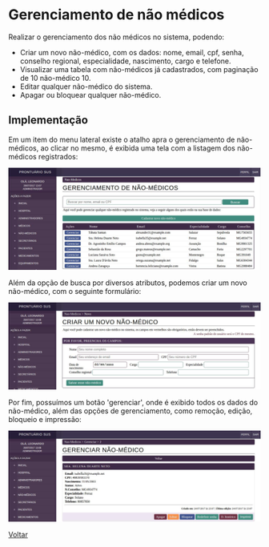 # Gerenciamento de não médicos

Realizar o gerenciamento dos não médicos no sistema, podendo:

* Criar um novo não-médico, com os dados: nome, email, cpf, senha, conselho regional, especialidade, nascimento, cargo e telefone.
* Visualizar uma tabela com não-médicos já cadastrados, com paginação de 10 não-médico 10.
* Editar qualquer não-médico do sistema.
* Apagar ou bloquear qualquer não-médico.


## Implementação

Em um item do menu lateral existe o atalho apra o gerenciamento de não-médicos, ao clicar no mesmo, é exibida uma tela com a listagem dos não-médicos registrados:

![Tela de login](./img/lista-nao-medicos.jpeg?raw=true)


Além da opção de busca por diversos atributos, podemos criar um novo não-médico, com o seguinte formulário:

![Painel inicial](./img/cadastro-nao-medico.jpeg?raw=true)

Por fim, possuímos um botão 'gerenciar', onde é exibido todos os dados do não-médico, além das opções de gerenciamento, como remoção, edição, bloqueio e impressão:

![Tela de login](./img/gerencia-nao-medico.jpeg?raw=true)

[Voltar](../README.md) 